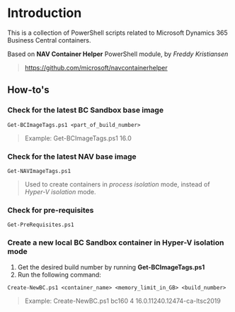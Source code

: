 # Introduction 
This is a collection of PowerShell scripts related to Microsoft Dynamics 365 Business Central containers. 

Based on **NAV Container Helper** PowerShell module, by *Freddy Kristiansen*
> https://github.com/microsoft/navcontainerhelper

## How-to's

### Check for the latest BC Sandbox base image
```
Get-BCImageTags.ps1 <part_of_build_number>
```
> Example: Get-BCImageTags.ps1 16.0

### Check for the latest NAV base image
```
Get-NAVImageTags.ps1
```
> Used to create containers in *process isolation* mode, instead of *Hyper-V isolation* mode.

### Check for pre-requisites
```
Get-PreRequisites.ps1
```

### Create a new local BC Sandbox container in Hyper-V isolation mode
1. Get the desired build number by running **Get-BCImageTags.ps1**
2. Run the following command:
```
Create-NewBC.ps1 <container_name> <memory_limit_in_GB> <build_number>
```
> Example: Create-NewBC.ps1 bc160 4 16.0.11240.12474-ca-ltsc2019